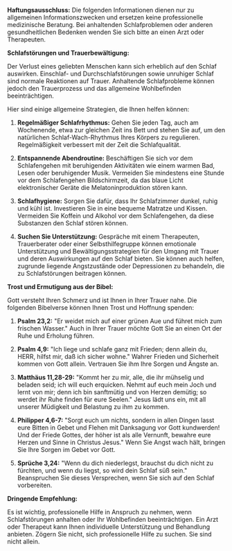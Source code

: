 **Haftungsausschluss:** Die folgenden Informationen dienen nur zu allgemeinen Informationszwecken und ersetzen keine professionelle medizinische Beratung. Bei anhaltenden Schlafproblemen oder anderen gesundheitlichen Bedenken wenden Sie sich bitte an einen Arzt oder Therapeuten.

**Schlafstörungen und Trauerbewältigung:**

Der Verlust eines geliebten Menschen kann sich erheblich auf den Schlaf auswirken. Einschlaf- und Durchschlafstörungen sowie unruhiger Schlaf sind normale Reaktionen auf Trauer. Anhaltende Schlafprobleme können jedoch den Trauerprozess und das allgemeine Wohlbefinden beeinträchtigen.  

Hier sind einige allgemeine Strategien, die Ihnen helfen können:

1. **Regelmäßiger Schlafrhythmus:** Gehen Sie jeden Tag, auch am Wochenende, etwa zur gleichen Zeit ins Bett und stehen Sie auf, um den natürlichen Schlaf-Wach-Rhythmus Ihres Körpers zu regulieren. Regelmäßigkeit verbessert mit der Zeit die Schlafqualität.

2. **Entspannende Abendroutine:** Beschäftigen Sie sich vor dem Schlafengehen mit beruhigenden Aktivitäten wie einem warmen Bad, Lesen oder beruhigender Musik. Vermeiden Sie mindestens eine Stunde vor dem Schlafengehen Bildschirmzeit, da das blaue Licht elektronischer Geräte die Melatoninproduktion stören kann.

3. **Schlafhygiene:** Sorgen Sie dafür, dass Ihr Schlafzimmer dunkel, ruhig und kühl ist. Investieren Sie in eine bequeme Matratze und Kissen. Vermeiden Sie Koffein und Alkohol vor dem Schlafengehen, da diese Substanzen den Schlaf stören können.

4. **Suchen Sie Unterstützung:** Gespräche mit einem Therapeuten, Trauerberater oder einer Selbsthilfegruppe können emotionale Unterstützung und Bewältigungsstrategien für den Umgang mit Trauer und deren Auswirkungen auf den Schlaf bieten. Sie können auch helfen, zugrunde liegende Angstzustände oder Depressionen zu behandeln, die zu Schlafstörungen beitragen können.


**Trost und Ermutigung aus der Bibel:**

Gott versteht Ihren Schmerz und ist Ihnen in Ihrer Trauer nahe.  Die folgenden Bibelverse können Ihnen Trost und Hoffnung spenden:

1. **Psalm 23,2:** "Er weidet mich auf einer grünen Aue und führet mich zum frischen Wasser."  Auch in Ihrer Trauer möchte Gott Sie an einen Ort der Ruhe und Erholung führen.

2. **Psalm 4,9:** "Ich liege und schlafe ganz mit Frieden; denn allein du, HERR, hilfst mir, daß ich sicher wohne." Wahrer Frieden und Sicherheit kommen von Gott allein. Vertrauen Sie ihm Ihre Sorgen und Ängste an.

3. **Matthäus 11,28-29:** "Kommt her zu mir, alle, die ihr mühselig und beladen seid; ich will euch erquicken. Nehmt auf euch mein Joch und lernt von mir; denn ich bin sanftmütig und von Herzen demütig; so werdet ihr Ruhe finden für eure Seelen." Jesus lädt uns ein, mit all unserer Müdigkeit und Belastung zu ihm zu kommen.

4. **Philipper 4,6-7:** "Sorgt euch um nichts, sondern in allen Dingen lasst eure Bitten in Gebet und Flehen mit Danksagung vor Gott kundwerden! Und der Friede Gottes, der höher ist als alle Vernunft, bewahre eure Herzen und Sinne in Christus Jesus."  Wenn Sie Angst wach hält, bringen Sie Ihre Sorgen im Gebet vor Gott.

5. **Sprüche 3,24:** "Wenn du dich niederlegst, brauchst du dich nicht zu fürchten, und wenn du liegst, so wird dein Schlaf süß sein."  Beanspruchen Sie dieses Versprechen, wenn Sie sich auf den Schlaf vorbereiten.


**Dringende Empfehlung:**

Es ist wichtig, professionelle Hilfe in Anspruch zu nehmen, wenn Schlafstörungen anhalten oder Ihr Wohlbefinden beeinträchtigen.  Ein Arzt oder Therapeut kann Ihnen individuelle Unterstützung und Behandlung anbieten. Zögern Sie nicht, sich professionelle Hilfe zu suchen.  Sie sind nicht allein.
